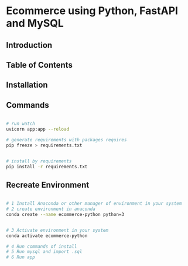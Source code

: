 # Ecommerce using Python, FastAPI and MySQL

## Introduction


## Table of Contents


## Installation


## Commands
```bash

# run watch
uvicorn app:app --reload

# generate requirements with packages requires
pip freeze > requirements.txt


# install by requirements
pip install -r requirements.txt

```

## Recreate Environment
```bash

# 1 Install Anaconda or other manager of environment in your system
# 2 create environment in anaconda
conda create --name ecommerce-python python=3


# 3 Activate environment in your system
conda activate ecommerce-python

# 4 Run commands of install
# 5 Run mysql and import .sql
# 6 Run app

```